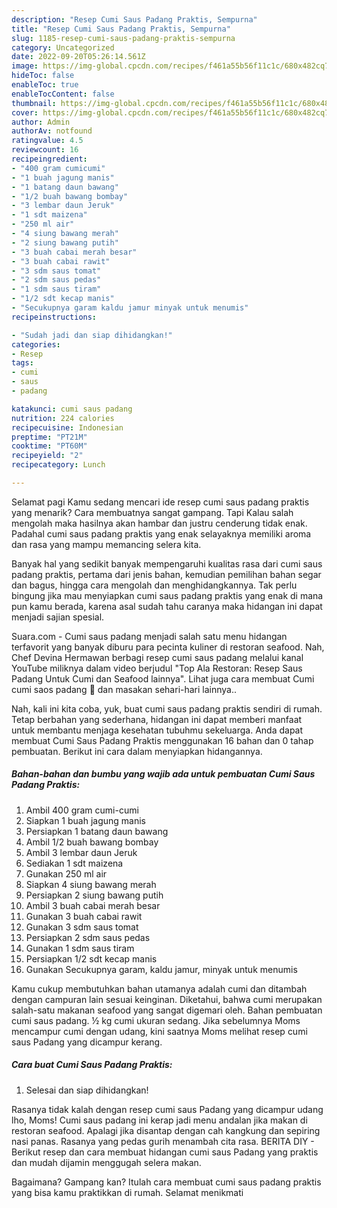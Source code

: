 ```yaml
---
description: "Resep Cumi Saus Padang Praktis, Sempurna"
title: "Resep Cumi Saus Padang Praktis, Sempurna"
slug: 1185-resep-cumi-saus-padang-praktis-sempurna
category: Uncategorized
date: 2022-09-20T05:26:14.561Z
image: https://img-global.cpcdn.com/recipes/f461a55b56f11c1c/680x482cq70/cumi-saus-padang-praktis-foto-resep-utama.jpg
hideToc: false
enableToc: true
enableTocContent: false
thumbnail: https://img-global.cpcdn.com/recipes/f461a55b56f11c1c/680x482cq70/cumi-saus-padang-praktis-foto-resep-utama.jpg
cover: https://img-global.cpcdn.com/recipes/f461a55b56f11c1c/680x482cq70/cumi-saus-padang-praktis-foto-resep-utama.jpg
author: Admin
authorAv: notfound
ratingvalue: 4.5
reviewcount: 16
recipeingredient:
- "400 gram cumicumi"
- "1 buah jagung manis"
- "1 batang daun bawang"
- "1/2 buah bawang bombay"
- "3 lembar daun Jeruk"
- "1 sdt maizena"
- "250 ml air"
- "4 siung bawang merah"
- "2 siung bawang putih"
- "3 buah cabai merah besar"
- "3 buah cabai rawit"
- "3 sdm saus tomat"
- "2 sdm saus pedas"
- "1 sdm saus tiram"
- "1/2 sdt kecap manis"
- "Secukupnya garam kaldu jamur minyak untuk menumis"
recipeinstructions:

- "Sudah jadi dan siap dihidangkan!"
categories:
- Resep
tags:
- cumi
- saus
- padang

katakunci: cumi saus padang 
nutrition: 224 calories
recipecuisine: Indonesian
preptime: "PT21M"
cooktime: "PT60M"
recipeyield: "2"
recipecategory: Lunch

---
```



Selamat pagi Kamu sedang mencari ide resep cumi saus padang praktis yang menarik? Cara membuatnya sangat gampang. Tapi Kalau salah mengolah maka hasilnya akan hambar dan justru cenderung tidak enak. Padahal cumi saus padang praktis yang enak selayaknya memiliki aroma dan rasa yang mampu memancing selera kita.


Banyak hal yang sedikit banyak mempengaruhi kualitas rasa dari cumi saus padang praktis, pertama dari jenis bahan, kemudian pemilihan bahan segar dan bagus, hingga cara mengolah dan menghidangkannya. Tak perlu bingung jika mau menyiapkan cumi saus padang praktis yang enak di mana pun kamu berada, karena asal sudah tahu caranya maka hidangan ini dapat menjadi sajian spesial.

Suara.com - Cumi saus padang menjadi salah satu menu hidangan terfavorit yang banyak diburu para pecinta kuliner di restoran seafood. Nah, Chef Devina Hermawan berbagi resep cumi saus padang melalui kanal YouTube miliknya dalam video berjudul &#34;Top Ala Restoran: Resep Saus Padang Untuk Cumi dan Seafood lainnya&#34;. Lihat juga cara membuat Cumi cumi saos padang 🦑 dan masakan sehari-hari lainnya..


Nah, kali ini kita coba, yuk, buat cumi saus padang praktis sendiri di rumah. Tetap berbahan yang sederhana, hidangan ini dapat memberi manfaat untuk membantu menjaga kesehatan tubuhmu sekeluarga. Anda dapat membuat Cumi Saus Padang Praktis menggunakan 16 bahan dan 0 tahap pembuatan. Berikut ini cara dalam menyiapkan hidangannya.

<!--inarticleads1-->

##### Bahan-bahan dan bumbu yang wajib ada untuk pembuatan Cumi Saus Padang Praktis:

1. Ambil 400 gram cumi-cumi
1. Siapkan 1 buah jagung manis
1. Persiapkan 1 batang daun bawang
1. Ambil 1/2 buah bawang bombay
1. Ambil 3 lembar daun Jeruk
1. Sediakan 1 sdt maizena
1. Gunakan 250 ml air
1. Siapkan 4 siung bawang merah
1. Persiapkan 2 siung bawang putih
1. Ambil 3 buah cabai merah besar
1. Gunakan 3 buah cabai rawit
1. Gunakan 3 sdm saus tomat
1. Persiapkan 2 sdm saus pedas
1. Gunakan 1 sdm saus tiram
1. Persiapkan 1/2 sdt kecap manis
1. Gunakan Secukupnya garam, kaldu jamur, minyak untuk menumis


Kamu cukup membutuhkan bahan utamanya adalah cumi dan ditambah dengan campuran lain sesuai keinginan. Diketahui, bahwa cumi merupakan salah-satu makanan seafood yang sangat digemari oleh. Bahan pembuatan cumi saus padang. ½ kg cumi ukuran sedang. Jika sebelumnya Moms mencampur cumi dengan udang, kini saatnya Moms melihat resep cumi saus Padang yang dicampur kerang. 

<!--inarticleads2-->

##### Cara buat Cumi Saus Padang Praktis:


1. Selesai dan siap dihidangkan!

Rasanya tidak kalah dengan resep cumi saus Padang yang dicampur udang lho, Moms! Cumi saus padang ini kerap jadi menu andalan jika makan di restoran seafood. Apalagi jika disantap dengan cah kangkung dan sepiring nasi panas. Rasanya yang pedas gurih menambah cita rasa. BERITA DIY - Berikut resep dan cara membuat hidangan cumi saus Padang yang praktis dan mudah dijamin menggugah selera makan. 

Bagaimana? Gampang kan? Itulah cara membuat cumi saus padang praktis yang bisa kamu praktikkan di rumah. Selamat menikmati

